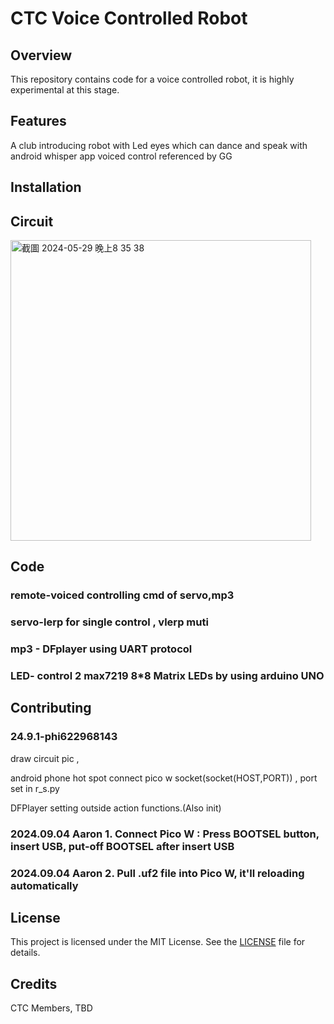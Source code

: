 # CTC Voice Controlled Robot

## Overview

This repository contains code for a voice controlled robot, it is highly experimental at this stage.

## Features
A club introducing robot with Led eyes which can dance and speak with android whisper app voiced control referenced by GG 
## Installation

## Circuit
<img width="481" alt="截圖 2024-05-29 晚上8 35 38" src="https://github.com/phi622968143/Arduino_Club/assets/40814498/84580d50-df1d-48cc-b646-913734259911">

## Code

### remote-voiced controlling cmd of servo,mp3 

### servo-lerp for single control , vlerp muti

### mp3 - DFplayer using UART protocol

### LED- control 2 max7219 8*8 Matrix LEDs by using arduino UNO 

## Contributing
### 24.9.1-phi622968143

  draw circuit pic , 
  
  android phone hot spot connect pico w socket(socket(HOST,PORT)) , port set in r_s.py
  
  DFPlayer setting outside action functions.(Also init)
  
### 2024.09.04 Aaron 1. Connect Pico W : Press BOOTSEL button, insert USB, put-off BOOTSEL after insert USB

### 2024.09.04 Aaron 2. Pull .uf2 file into Pico W, it'll reloading automatically
## License

This project is licensed under the MIT License. See the [LICENSE](LICENSE) file for details.

## Credits

CTC Members, TBD


